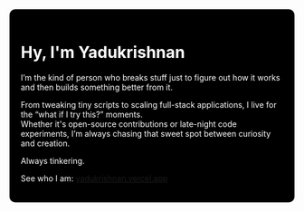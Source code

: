 <div align="start" style="background-color:#000000; color:#ffffff; padding: 20px; border-radius: 10px;">

# Hy, I'm Yadukrishnan

I’m the kind of person who breaks stuff just to figure out how it works and then builds something better from it.

From tweaking tiny scripts to scaling full-stack applications, I live for the “what if I try this?” moments.  
Whether it's open-source contributions or late-night code experiments, I’m always chasing that sweet spot between curiosity and creation.

Always tinkering.

See who I am: [yadukrishnan.vercel.app](https://yadukrishnan.vercel.app)


</div>
